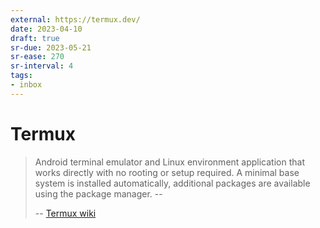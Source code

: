 ```yaml
---
external: https://termux.dev/
date: 2023-04-10
draft: true
sr-due: 2023-05-21
sr-ease: 270
sr-interval: 4
tags:
- inbox
---
```


# Termux

> Android terminal emulator and Linux environment application that works
> directly with no rooting or setup required. A minimal base system is installed
> automatically, additional packages are available using the package manager. --
>
> -- [Termux wiki](https://wiki.termux.com/wiki/Main_Page)
